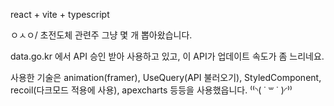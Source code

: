 react + vite + typescript

ㅇㅅㅇ/
초전도체 관련주 그냥 몇 개 뽑아왔습니다.

data.go.kr 에서 API 승인 받아 사용하고 있고,
이 API가 업데이트 속도가 좀 느리네요.

사용한 기술은 animation(framer), UseQuery(API 불러오기), StyledComponent, recoil(다크모드 적용에 사용), apexcharts 등등을 사용했읍니다. ⁽⁽◝( ˙ ꒳ ˙ )◜⁾⁾
